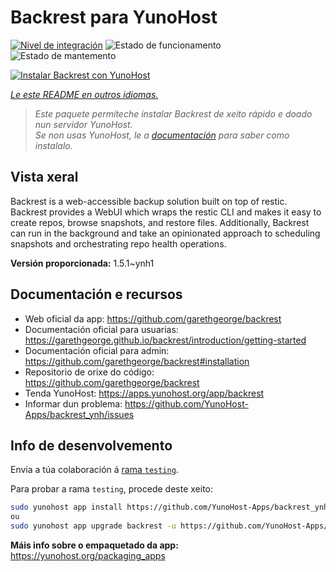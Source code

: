 <!--
NOTA: Este README foi creado automáticamente por <https://github.com/YunoHost/apps/tree/master/tools/readme_generator>
NON debe editarse manualmente.
-->

# Backrest para YunoHost

[![Nivel de integración](https://dash.yunohost.org/integration/backrest.svg)](https://ci-apps.yunohost.org/ci/apps/backrest/) ![Estado de funcionamento](https://ci-apps.yunohost.org/ci/badges/backrest.status.svg) ![Estado de mantemento](https://ci-apps.yunohost.org/ci/badges/backrest.maintain.svg)

[![Instalar Backrest con YunoHost](https://install-app.yunohost.org/install-with-yunohost.svg)](https://install-app.yunohost.org/?app=backrest)

*[Le este README en outros idiomas.](./ALL_README.md)*

> *Este paquete permíteche instalar Backrest de xeito rápido e doado nun servidor YunoHost.*  
> *Se non usas YunoHost, le a [documentación](https://yunohost.org/install) para saber como instalalo.*

## Vista xeral

Backrest is a web-accessible backup solution built on top of restic. Backrest provides a WebUI which wraps the restic CLI and makes it easy to create repos, browse snapshots, and restore files. Additionally, Backrest can run in the background and take an opinionated approach to scheduling snapshots and orchestrating repo health operations.


**Versión proporcionada:** 1.5.1~ynh1
## Documentación e recursos

- Web oficial da app: <https://github.com/garethgeorge/backrest>
- Documentación oficial para usuarias: <https://garethgeorge.github.io/backrest/introduction/getting-started>
- Documentación oficial para admin: <https://github.com/garethgeorge/backrest#installation>
- Repositorio de orixe do código: <https://github.com/garethgeorge/backrest>
- Tenda YunoHost: <https://apps.yunohost.org/app/backrest>
- Informar dun problema: <https://github.com/YunoHost-Apps/backrest_ynh/issues>

## Info de desenvolvemento

Envía a túa colaboración á [rama `testing`](https://github.com/YunoHost-Apps/backrest_ynh/tree/testing).

Para probar a rama `testing`, procede deste xeito:

```bash
sudo yunohost app install https://github.com/YunoHost-Apps/backrest_ynh/tree/testing --debug
ou
sudo yunohost app upgrade backrest -u https://github.com/YunoHost-Apps/backrest_ynh/tree/testing --debug
```

**Máis info sobre o empaquetado da app:** <https://yunohost.org/packaging_apps>
